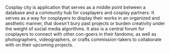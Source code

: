 Cosplay city is application that serves as a middle point between
a database and a community hub for cosplayers and cosplay 
partners. It serves as a way for cosplayers to display their 
works in an organized and aesthetic manner, that doesn't bury
past projects or burden creativity under the weight of social 
media algorithms. It also is a central forum for cosplayers to 
connect with other con-goers in their fandoms; as well as 
photographers, videographers, or crafts commission-takers to
collaborate with on their upcoming projects.
